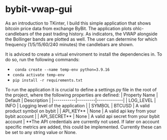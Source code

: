 # bybit-vwap-gui
As an introduction to TKinter, I build this simple application that shows bitcoin price data from exchange ByBit. The application plots ohlc-candlebars of the past trading history. As indicators, the VWAP alongside the Bollinger bands are plotted as well. The user can determine for which frequency (1/5/15/60/240 minutes) the candlebars are shown.

It is adviced to create a virtual enviroment to install the dependencies in.
To do so, run the following commands:
 - ``` conda create --name temp-env python=3.9.16```
 - ``` conda activate temp-env ```
 - ``` pip install -r requirements.txt ```

To run the application it is crucial to define a settings.py file in the root of the project, where the following properties are defined:
| Property Name | Default | Description |
|-----------|---------|-------------|
| LOG_LEVEL | INFO | Logging level of the application |
| SYMBOL | BTCUSD | A valid product symbol on bybit |
| API_KEY** | None | A valid api key from your bybit account |
| API_SECRET** | None | A valid api secret from your bybit account |
**The API credentials are currently not used. If later on account specific metrics are added, this could be implemented. Currently these can be set to any string value or None.